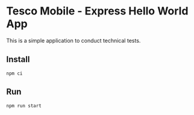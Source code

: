 # Tesco Mobile - Express Hello World App

This is a simple application to conduct technical tests.

## Install

```
npm ci
```

## Run
```
npm run start
```

